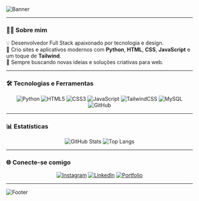 <!-- Banner -->
![Banner](https://capsule-render.vercel.app/api?type=waving&color=0:000000,100:1a1a1a&height=180&section=header&text=Santos%20Developer&fontColor=00ffbb&fontSize=45&fontAlignY=35&desc=Full%20Stack%20Developer%20|%20Python%20%26%20Web%20Apps&descAlignY=55&descAlign=50)

---

### 👨‍💻 Sobre mim  
💡 Desenvolvedor Full Stack apaixonado por tecnologia e design.  
🚀 Crio sites e aplicativos modernos com **Python**, **HTML**, **CSS**, **JavaScript** e um toque de **Tailwind**.  
🎯 Sempre buscando novas ideias e soluções criativas para web.  

---

### 🛠️ Tecnologias e Ferramentas
<div align="center">
  
![Python](https://img.shields.io/badge/-Python-000?style=for-the-badge&logo=python)
![HTML5](https://img.shields.io/badge/-HTML5-000?style=for-the-badge&logo=html5)
![CSS3](https://img.shields.io/badge/-CSS3-000?style=for-the-badge&logo=css3)
![JavaScript](https://img.shields.io/badge/-JavaScript-000?style=for-the-badge&logo=javascript)
![TailwindCSS](https://img.shields.io/badge/-Tailwind-000?style=for-the-badge&logo=tailwindcss)
![MySQL](https://img.shields.io/badge/-MySQL-000?style=for-the-badge&logo=mysql)
![GitHub](https://img.shields.io/badge/-GitHub-000?style=for-the-badge&logo=github)

</div>

---

### 📊 Estatísticas
<div align="center">

![GitHub Stats](https://github-readme-stats.vercel.app/api?username=SantosDeveloper&show_icons=true&theme=github_dark&title_color=00ffbb&icon_color=00ffbb&hide_border=true&bg_color=0d1117)
![Top Langs](https://github-readme-stats.vercel.app/api/top-langs/?username=SantosDeveloper&layout=compact&theme=github_dark&title_color=00ffbb&hide_border=true&bg_color=0d1117)

</div>

---

### 🌐 Conecte-se comigo
<div align="center">

[![Instagram](https://img.shields.io/badge/-Instagram-000?style=for-the-badge&logo=instagram)](https://instagram.com/santosdeveloper)
[![LinkedIn](https://img.shields.io/badge/-LinkedIn-000?style=for-the-badge&logo=linkedin)](https://linkedin.com)
[![Portfolio](https://img.shields.io/badge/-Portfólio-000?style=for-the-badge&logo=google-chrome)](https://santosdeveloper.com)

</div>

---

![Footer](https://capsule-render.vercel.app/api?type=waving&color=0:1a1a1a,100:000000&height=120&section=footer)
